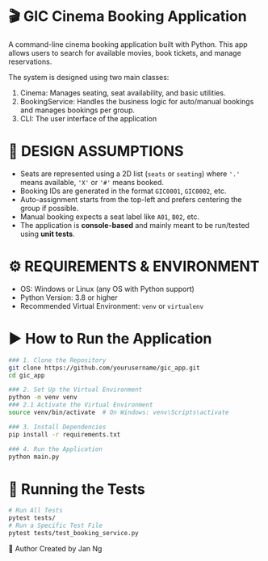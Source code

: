 # 🎬 GIC Cinema Booking Application

A command-line cinema booking application built with Python. This app allows users to search for available movies, book tickets, and manage reservations.

The system is designed using two main classes:

1. Cinema: Manages seating, seat availability, and basic utilities.
2. BookingService: Handles the business logic for auto/manual bookings and manages bookings per group.
3. CLI: The user interface of the application

# 🎨 DESIGN ASSUMPTIONS

- Seats are represented using a 2D list (`seats` or `seating`) where `'.'` means available, `'X'` or `'#'` means booked.
- Booking IDs are generated in the format `GIC0001`, `GIC0002`, etc.
- Auto-assignment starts from the top-left and prefers centering the group if possible.
- Manual booking expects a seat label like `A01`, `B02`, etc.
- The application is **console-based** and mainly meant to be run/tested using **unit tests**.

# ⚙️ REQUIREMENTS & ENVIRONMENT

- OS: Windows or Linux (any OS with Python support)
- Python Version: 3.8 or higher
- Recommended Virtual Environment: `venv` or `virtualenv`


# ▶️ How to Run the Application
```bash
### 1. Clone the Repository
git clone https://github.com/yourusername/gic_app.git
cd gic_app

### 2. Set Up the Virtual Environment
python -m venv venv
### 2.1 Activate the Virtual Environment
source venv/bin/activate  # On Windows: venv\Scripts\activate

### 3. Install Dependencies
pip install -r requirements.txt

### 4. Run the Application
python main.py

```
# 🧪 Running the Tests

```bash
# Run All Tests
pytest tests/
# Run a Specific Test File
pytest tests/test_booking_service.py

```

👤 Author
Created by Jan Ng